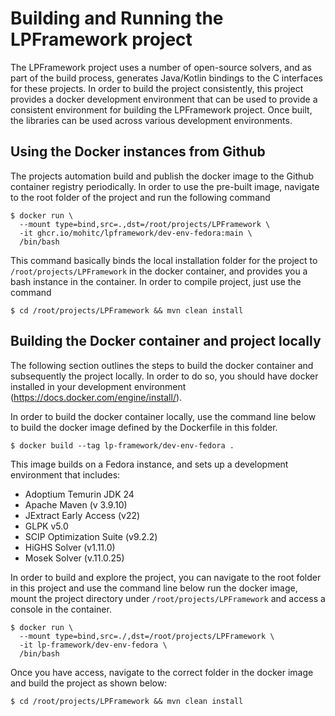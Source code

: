 # Building and Running the LPFramework project

The LPFramework project uses a number of open-source solvers, and as part of the
build process, generates Java/Kotlin bindings to the C interfaces for these
projects. In order to build the project consistently, this project provides a
docker development environment that can be used to provide a consistent
environment for building the LPFramework project. Once built, the libraries can
be used across various development environments.

## Using the Docker instances from Github

The projects automation build and publish the docker image to the Github
container registry periodically. In order to use the pre-built image, navigate
to the root folder of the project and run the following command

```shell
$ docker run \
  --mount type=bind,src=.,dst=/root/projects/LPFramework \
  -it ghcr.io/mohitc/lpframework/dev-env-fedora:main \
  /bin/bash
```

This command basically binds the local installation folder for the project to
`/root/projects/LPFramework` in the docker container, and provides you a bash
instance in the container. In order to compile project, just use the command

```shell
$ cd /root/projects/LPFramework && mvn clean install
```

## Building the Docker container and project locally

The following section outlines the steps to build the docker container and
subsequently the project locally. In order to do so, you should have docker
installed in your development
environment (https://docs.docker.com/engine/install/).

In order to build the docker container locally, use the command line below to
build the docker image defined by the Dockerfile in this folder.

```
$ docker build --tag lp-framework/dev-env-fedora .
```

This image builds on a Fedora instance, and sets up a development environment
that includes:

* Adoptium Temurin JDK 24
* Apache Maven (v 3.9.10)
* JExtract Early Access (v22)
* GLPK v5.0
* SCIP Optimization Suite (v9.2.2)
* HiGHS Solver (v1.11.0)
* Mosek Solver (v.11.0.25)

In order to build and explore the project, you can navigate to the root folder
in this project and use the command line below run the docker image, mount the
project directory under `/root/projects/LPFramework` and access a console in the
container.

```shell
$ docker run \
  --mount type=bind,src=./,dst=/root/projects/LPFramework \
  -it lp-framework/dev-env-fedora \
  /bin/bash
```

Once you have access, navigate to the correct folder in the docker image and
build the project as shown below:

```shell
$ cd /root/projects/LPFramework && mvn clean install
```

